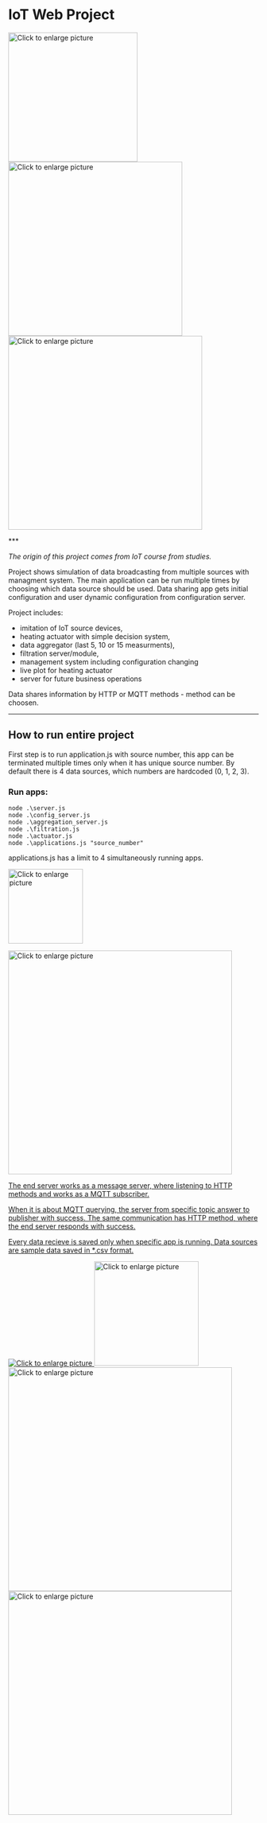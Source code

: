 # IoT Web Project


<p float="left">
<img src="https://drive.google.com/uc?export=view&id=1lgi-5kDmeRUAlT5tpK20JEu2TMlDMZT1" style="width: 260px; max-width: 100%; height: auto; float: left" title="Click to enlarge picture" />

<img src="https://drive.google.com/uc?export=view&id=1Ezyh988HI2Uy9DfDKvC9F8ekmXHuklcm" style="width: 350px; max-width: 100%; height: auto" title="Click to enlarge picture" />

<img src="https://drive.google.com/uc?export=view&id=1M88MJGe-f3DaweMuqS9QRcg9n6ZqKPgi" style="width: 390px; max-width: 100%; height: auto" title="Click to enlarge picture" />
</p>
***

*The origin of this project comes from IoT course from studies.*

Project shows simulation of data broadcasting from multiple sources with managment system.
The main application can be run multiple times by choosing which data source should be used.
Data sharing app gets initial configuration and user dynamic configuration from configuration server.

Project includes:
- imitation of IoT source devices, 
- heating actuator with simple decision system,
- data aggregator (last 5, 10 or 15 measurments),
- filtration server/module,
- management system including configuration changing
- live plot for heating actuator
- server for future business operations

Data shares information by HTTP or MQTT methods - method can be choosen.

***
## How to run entire project
First step is to run application.js with source number, this app can be terminated multiple times only when it has unique source number.
By default there is 4 data sources, which numbers are hardcoded (0, 1, 2, 3).

### Run apps:

`node .\server.js`<br>
`node .\config_server.js`<br>
`node .\aggregation_server.js`<br>
`node .\filtration.js`<br>
`node .\actuator.js`<br>
`node .\applications.js "source_number"`<br>

applications.js has a limit to 4 simultaneously running apps.

<a href="https://drive.google.com/uc?export=view&id=16LCB_b0589f_yqCEJTSgMzjHY_PUno_z"><img src="https://drive.google.com/uc?export=view&id=16LCB_b0589f_yqCEJTSgMzjHY_PUno_z" style="width: 150px; max-width: 100%; height: auto" title="Click to enlarge picture" />

<a href="https://drive.google.com/uc?export=view&id=1qIpszyFHh7G4eVImk8zGOhxYy-h3XxI6"><img src="https://drive.google.com/uc?export=view&id=1qIpszyFHh7G4eVImk8zGOhxYy-h3XxI6" style="width: 450px; max-width: 100%; height: auto" title="Click to enlarge picture" />

The end server works as a message server, where listening to HTTP methods and works as a MQTT subscriber.

When it is about MQTT querying, the server from specific topic answer to publisher with success.
The same communication has HTTP method, where the end server responds with success.

Every data recieve is saved only when specific app is running.
Data sources are sample data saved in *.csv format.

<p float="left">

<img src="https://drive.google.com/uc?export=view&id=1bCdwuaQ6zlQkroDxuY8zl379jkgj5_LP" style="max-width: 100%; height: auto" title="Click to enlarge picture" />

<img src="https://drive.google.com/uc?export=view&id=1ijaVQPjPxc8qfwWEMACC9-bX2Rc-EDH1" style="width: 210px; max-width: 100%; height: auto" title="Click to enlarge picture" />

<img src="https://drive.google.com/uc?export=view&id=1trdP1E72MAwyTq-Ozmjq9evRf90XGaQG" style="width: 450px; max-width: 100%; height: auto" title="Click to enlarge picture" />

<img src="https://drive.google.com/uc?export=view&id=1wmwJdKijI0GzG73GnUbrbhbh8hU61t1I" style="width: 450px; max-width: 100%; height: auto" title="Click to enlarge picture" />


</p>
